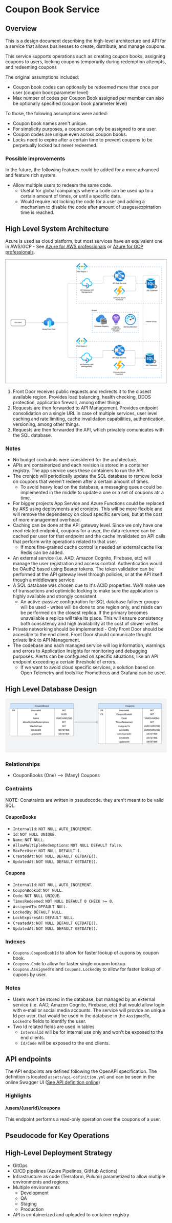 # Coupon Book Service 

## Overview

This is a design document describing the high-level architecture and API for a service that allows businesses to create, distribute, and manage coupons.

This service supports operations such as creating coupon books, assigning coupons to users, locking coupons temporarily during redemption attempts, and redeeming coupons

The original assumptions included:
- Coupon book codes can optionally be redeemed more than once per user (coupon book parameter level)
- Max number of codes per Coupon Book assigned per member can also be optionally specified (coupon book parameter level)

To those, the folowing assumptions were added:

- Coupon book names aren't unique.
- For simplicity purposes, a coupon can only be assigned to one user.
- Coupon codes are unique even across coupon books.
- Locks need to expire after a certain time to prevent coupons to be perpetually locked but never redeemed.

### Possible improvements
In the future, the following features could be added for a more advanced and feature rich system.

- Allow multiple users to redeem the same code.
    - Useful for global campaings where a code can be used up to a certain amount of times, or until a specific date.
    - Would require not locking the code for a user and adding a mechanism to disable the code after amount of usages/expirtation time is reached.

## High Level System Architecture
Azure is used as cloud platform, but most services have an equivalent one in AWS/GCP - See [Azure for AWS professionals](https://learn.microsoft.com/en-us/azure/architecture/aws-professional/) or [Azure for GCP professionals](https://learn.microsoft.com/en-us/azure/architecture/gcp-professional/).

![Architecture diagram](assets/images/architecture.png)

1. Front Door receives public requests and redirects it to the closest available region. Provides load balancing, health checking, DDOS protection, application firewall, among other things.
2. Requests are then forwarded to API Management. Provides endpoint consolidation on a single URL in case of multiple services, user level caching and rate limiting, cache invalidation capabilities, authentication, versioning, among other things.
3. Requests are then forwarded the API, which privately comunicates with the SQL database.

### Notes
- No budget contraints were considered for the architecture.
- APIs are containerized and each revision is stored in a container registry. The app service uses these containers to run the API.
- The cronjob will periodically update the SQL database to remove locks on coupons that weren't redeem after a certain amount of times.
    - To avoid heavy load on the database, a messaging queue could be implemented in the middle to update a one or a set of coupons atr a time.
- For bigger projects App Service and Azure Functions could be replaced by AKS using deployments and cronjobs. This will be more flexible and will remove the dependency on cloud specific services, but at the cost of more management overhead.
- Caching can be done at the API gateway level. Since we only have one read related endpoint, coupons for a user, the data returned can be cached per user for that endpoint and the cache invalidated on API calls that perform write operations related to that user.
    - If more fine-grained cache control is needed an external cache like Redis can be added.
- An external service (i.e. AAD, Amazon Cognito, Firebase, etc) will manage the user registration and access control. Authentication would be OAuth2 based using Bearer tokens. The token validation can be performed at the API gateway level through policies, or at the API itself though a middleware service.
- A SQL database was chosen due to it's ACID properties. We'll make use of transactions and optimictic locking to make sure the application is highly available and strongly consistent.
    - An active-passive configuration for SQL database failover groups will be used - writes will be done to one region only, and reads can be performed on the closest replica. If the primary becomes unavailable a replica will take its place. This will ensure consistency both consistency and high availability at the cost of slower writes.
- Private networking should be implemented - Only Front Door should be accesible to the end client. Front Door should comunicate thrught private link to API Management.
- The codebase and each managed service will log information, warnings and errors to Application Insights for monitoring and debugging purposes. Alerts can be configured on specific situations, like an API endpoint exceeding a certain threshold of errors.
    - If we want to avoid cloud specific services, a solution based on Open Telemetry and tools like Prometheus and Grafana can be used.

## High Level Database Design

![Database ER diagram](assets/images/database.png)

### Relationships
- CouponBooks (One) --> (Many) Coupons

### Contraints

NOTE: Constraints are written in pseudocode. they aren't meant to be valid SQL.

#### CouponBooks
- `InternalId`: `NOT NULL AUTO_INCREMENT`.
- `Id`: `NOT NULL UNIQUE`.
- `Name`: `NOT NULL`.
- `AllowMultipleRedemptions`: `NOT NULL DEFAULT false`.
- `MaxPerUser`: `NOT NULL DEFAULT 1`.
- `CreatedAt`: `NOT NULL DEFAULT GETDATE()`.
- `UpdatedAt`: `NOT NULL DEFAULT GETDATE()`.

#### Coupons
- `InternalId`: `NOT NULL AUTO_INCREMENT`.
- `CouponBookId`: `NOT NULL`.
- `Code`: `NOT NULL UNIQUE`.
- `TimesRedeemed`: `NOT NULL DEFAULT 0 CHECK >= 0`.
- `AssignedTo`: `DEFAULT NULL`.
- `LockedBy`: `DEFAULT NULL`.
- `LockExpiresAt`: `DEFAULT NULL`.
- `CreatedAt`: `NOT NULL DEFAULT GETDATE()`.
- `UpdatedAt`: `NOT NULL DEFAULT GETDATE()`.

### Indexes
- `Coupons.CouponBookId` to allow for faster lookup of cupons by coupon book.
- `Coupons.Code` to allow for faster single coupon lookup.
- `Coupons.AssignedTo` and `Coupons.LockedBy` to allow for faster lookup of cupons by user.

### Notes
- Users won't be stored in the database, but managed by an external service (i.e. AAD, Amazon Cognito, Firebase, etc) that would allow login with e-mail or social media accounts. The service will provide an unique Id per user, that would be used in the database in the `AssignedTo`, `LockedTo` fields to identify the user.
- Two Id related fields are used in tables
    - `InternalId` will be for internal use only and won't be exposed to the end clients.
    - `Id/Code` will be exposed to the end clients.

## API endpoints
The API endpoints are defined following the OpenAPI specification. The definition is located `assets/api-definition.yml` and can be seen in the online Swagger UI ([See API definition online](https://petstore.swagger.io/?url=https://raw.githubusercontent.com/Pierca7/coupon-book-service-design/refs/heads/main/assets/api-definition.yml))


### Highlights

#### /users/{userId}/coupons
This endpoint performs a read-only operation over the coupons of a user.

## Pseudocode for Key Operations

## High-Level Deployment Strategy

- GitOps
- CI/CD pipelines (Azure Pipelines, GitHub Actions)
- Infrastructure as code (Terraform, Pulumi) parametized to allow multiple environments and regions.
- Multiple environments
    - Development
    - QA
    - Staging
    - Production
- API is containerized and uploaded to container registry


